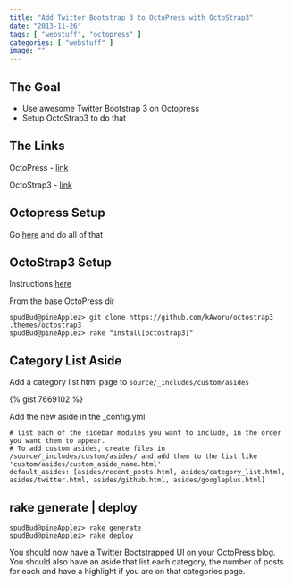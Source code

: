 ```yaml
---
title: "Add Twitter Bootstrap 3 to OctoPress with OctoStrap3"
date: "2013-11-26"
tags: [ "webstuff", "octopress" ]
categories: [ "webstuff" ]
image: ""
---
```


## The Goal
- Use awesome Twitter Bootstrap 3 on Octopress
- Setup OctoStrap3 to do that



## The Links

OctoPress - [link](http://octopress.org)

OctoStrap3 - [link](http://kaworu.github.io/octopress/)


## Octopress Setup

Go [here](http://octopress.org/docs/setup/) and do all of that

## OctoStrap3 Setup

Instructions [here](http://kaworu.github.io/octopress/setup/install/)

From the base OctoPress dir

~~~
spudBud@pineApplez> git clone https://github.com/kAworu/octostrap3 .themes/octostrap3
spudBud@pineApplez> rake "install[octostrap3]"

~~~

## Category List Aside

Add a category list html page to `source/_includes/custom/asides`

{% gist 7669102 %}

Add the new aside in the _config.yml

~~~
# list each of the sidebar modules you want to include, in the order you want them to appear.
# To add custom asides, create files in /source/_includes/custom/asides/ and add them to the list like 'custom/asides/custom_aside_name.html'
default_asides: [asides/recent_posts.html, asides/category_list.html, asides/twitter.html, asides/github.html, asides/googleplus.html]
~~~

## rake generate | deploy

~~~
spudBud@pineApplez> rake generate
spudBud@pineApplez> rake deploy
~~~

You should now have a Twitter Bootstrapped UI on your OctoPress blog.  You should also have an aside that list each category, the number of posts for each and have a highlight if you are on that categories page.
